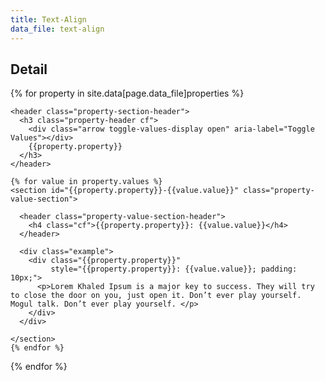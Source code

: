 ```yaml
---
title: Text-Align
data_file: text-align
---
```


<section id="properties-detail" class="cheatsheet-section">
  <h2>Detail</h2>

  {% for property in site.data[page.data_file]properties %}
  <section id="{{property.property}}" class="property-section">

    <header class="property-section-header">
      <h3 class="property-header cf">
        <div class="arrow toggle-values-display open" aria-label="Toggle Values"></div> 
        {{property.property}}
      </h3>
    </header>

    {% for value in property.values %}
    <section id="{{property.property}}-{{value.value}}" class="property-value-section">

      <header class="property-value-section-header">
        <h4 class="cf">{{property.property}}: {{value.value}}</h4>
      </header>

      <div class="example">
        <div class="{{property.property}}" 
             style="{{property.property}}: {{value.value}}; padding: 10px;">
          <p>Lorem Khaled Ipsum is a major key to success. They will try to close the door on you, just open it. Don’t ever play yourself. Mogul talk. Don’t ever play yourself. </p>
        </div>
      </div>

    </section>
    {% endfor %}
  </section>
  {% endfor %}
</section>





